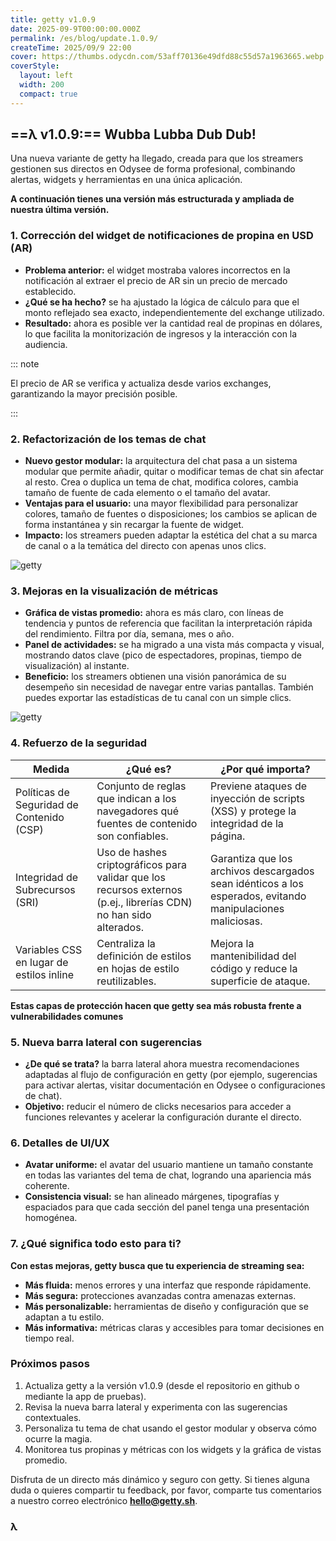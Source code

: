 ```yaml
---
title: getty v1.0.9
date: 2025-09-9T00:00:00.000Z
permalink: /es/blog/update.1.0.9/
createTime: 2025/09/9 22:00
cover: https://thumbs.odycdn.com/53aff70136e49dfd88c55d57a1963665.webp
coverStyle:
  layout: left
  width: 200
  compact: true
---
```


## ==λ v1.0.9:== Wubba Lubba Dub Dub!

Una nueva variante de getty ha llegado, creada para que los streamers gestionen sus directos en Odysee de forma profesional, combinando alertas, widgets y herramientas en una única aplicación.

**A continuación tienes una versión más estructurada y ampliada de nuestra última versión.**

### 1. Corrección del widget de notificaciones de propina en USD (AR)

- **Problema anterior:** el widget mostraba valores incorrectos en la notificación al extraer el precio de AR sin un precio de mercado establecido.
- **¿Qué se ha hecho?** se ha ajustado la lógica de cálculo para que el monto reflejado sea exacto, independientemente del exchange utilizado.
- **Resultado:** ahora es posible ver la cantidad real de propinas en dólares, lo que facilita la monitorización de ingresos y la interacción con la audiencia.

::: note

El precio de AR se verifica y actualiza desde varios exchanges, garantizando la mayor precisión posible.

:::

### 2. Refactorización de los temas de chat

- **Nuevo gestor modular:** la arquitectura del chat pasa a un sistema modular que permite añadir, quitar o modificar temas de chat sin afectar al resto. Crea o duplica un tema de chat, modifica colores, cambia tamaño de fuente de cada elemento o el tamaño del avatar.
- **Ventajas para el usuario:** una mayor flexibilidad para personalizar colores, tamaño de fuentes o disposiciones; los cambios se aplican de forma instantánea y sin recargar la fuente de widget.
- **Impacto:** los streamers pueden adaptar la estética del chat a su marca de canal o a la temática del directo con apenas unos clics.

![getty](https://thumbs.odycdn.com/2544e835838972059b9f8ca1c4250b47.webp)

### 3. Mejoras en la visualización de métricas

- **Gráfica de vistas promedio:** ahora es más claro, con líneas de tendencia y puntos de referencia que facilitan la interpretación rápida del rendimiento. Filtra por día, semana, mes o año.
- **Panel de actividades:** se ha migrado a una vista más compacta y visual, mostrando datos clave (pico de espectadores, propinas, tiempo de visualización) al instante.
- **Beneficio:** los streamers obtienen una visión panorámica de su desempeño sin necesidad de navegar entre varias pantallas. También puedes exportar las estadísticas de tu canal con un simple clics.

![getty](https://thumbs.odycdn.com/8e7f6c482f844ffb76ecfb25a534e495.webp)

### 4. Refuerzo de la seguridad

| Medida                                    | ¿Qué es?                                                                                                          | ¿Por qué importa?                                                                                          |
| ----------------------------------------- | ----------------------------------------------------------------------------------------------------------------- | ---------------------------------------------------------------------------------------------------------- |
| Políticas de Seguridad de Contenido (CSP) | Conjunto de reglas que indican a los navegadores qué fuentes de contenido son confiables.                         | Previene ataques de inyección de scripts (XSS) y protege la integridad de la página.                       |
| Integridad de Subrecursos (SRI)           | Uso de hashes criptográficos para validar que los recursos externos (p.ej., librerías CDN) no han sido alterados. | Garantiza que los archivos descargados sean idénticos a los esperados, evitando manipulaciones maliciosas. |
| Variables CSS en lugar de estilos inline  | Centraliza la definición de estilos en hojas de estilo reutilizables.                                             | Mejora la mantenibilidad del código y reduce la superficie de ataque.                                      |

**Estas capas de protección hacen que getty sea más robusta frente a vulnerabilidades comunes**

### 5. Nueva barra lateral con sugerencias

- **¿De qué se trata?** la barra lateral ahora muestra recomendaciones adaptadas al flujo de configuración en getty (por ejemplo, sugerencias para activar alertas, visitar documentación en Odysee o configuraciones de chat).
- **Objetivo:** reducir el número de clicks necesarios para acceder a funciones relevantes y acelerar la configuración durante el directo.

### 6. Detalles de UI/UX

- **Avatar uniforme:** el avatar del usuario mantiene un tamaño constante en todas las variantes del tema de chat, logrando una apariencia más coherente.
- **Consistencia visual:** se han alineado márgenes, tipografías y espaciados para que cada sección del panel tenga una presentación homogénea.

### 7. ¿Qué significa todo esto para ti?

**Con estas mejoras, getty busca que tu experiencia de streaming sea:**

- **Más fluida:** menos errores y una interfaz que responde rápidamente.
- **Más segura:** protecciones avanzadas contra amenazas externas.
- **Más personalizable:** herramientas de diseño y configuración que se adaptan a tu estilo.
- **Más informativa:** métricas claras y accesibles para tomar decisiones en tiempo real.

### Próximos pasos

1. Actualiza getty a la versión v1.0.9 (desde el repositorio en github o mediante la app de pruebas).
2. Revisa la nueva barra lateral y experimenta con las sugerencias contextuales.
3. Personaliza tu tema de chat usando el gestor modular y observa cómo ocurre la magia.
4. Monitorea tus propinas y métricas con los widgets y la gráfica de vistas promedio.

Disfruta de un directo más dinámico y seguro con getty. Si tienes alguna duda o quieres compartir tu feedback, por favor, comparte tus comentarios a nuestro correo electrónico **hello@getty.sh**.

### **λ**
